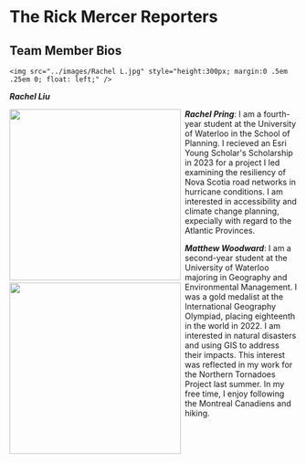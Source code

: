 # The Rick Mercer Reporters

## Team Member Bios

    <img src="../images/Rachel L.jpg" style="height:300px; margin:0 .5em .25em 0; float: left;" /> 

***Rachel Liu***

<img src="../images/Rachel P.jpg" style="height:300px; margin:0 .5em .25em 0; float: left;" /> 

***Rachel Pring***: I am a fourth-year student at the University of Waterloo in the School of Planning. I recieved an Esri Young Scholar's Scholarship in 2023 for a project I led examining the resiliency of Nova Scotia road networks in hurricane conditions. I am interested in accessibility and climate change planning, expecially with regard to the Atlantic Provinces. 

<img src="../images/Matthew.jpg" style="height:300px; margin:0 .5em .25em 0; float: left;" /> 

***Matthew Woodward***: I am a second-year student at the University of Waterloo majoring in Geography and Environmental Management. I was a gold medalist at the International Geography Olympiad, placing eighteenth in the world in 2022. I am interested in natural disasters and using GIS to address their impacts. This interest was reflected in my work for the Northern Tornadoes Project last summer. In my free time, I enjoy following the Montreal Canadiens and hiking.
